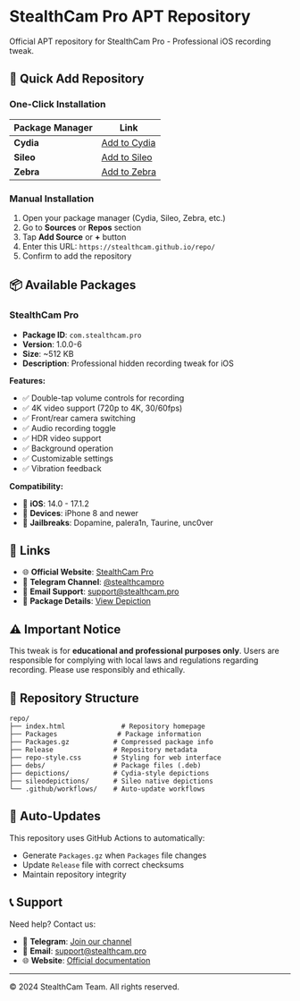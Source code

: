 # StealthCam Pro APT Repository

Official APT repository for StealthCam Pro - Professional iOS recording tweak.

## 📱 Quick Add Repository

### One-Click Installation

| Package Manager | Link |
|----------------|------|
| **Cydia** | [Add to Cydia](cydia://url/https://cydia.saurik.com/api/share#?source=https://stealthcam.github.io/repo/) |
| **Sileo** | [Add to Sileo](sileo://source/https://stealthcam.github.io/repo/) |
| **Zebra** | [Add to Zebra](zbra://sources/add/https://stealthcam.github.io/repo/) |

### Manual Installation

1. Open your package manager (Cydia, Sileo, Zebra, etc.)
2. Go to **Sources** or **Repos** section
3. Tap **Add Source** or **+** button
4. Enter this URL: `https://stealthcam.github.io/repo/`
5. Confirm to add the repository

## 📦 Available Packages

### StealthCam Pro
- **Package ID**: `com.stealthcam.pro`
- **Version**: 1.0.0-6
- **Size**: ~512 KB
- **Description**: Professional hidden recording tweak for iOS

**Features:**
- ✅ Double-tap volume controls for recording
- ✅ 4K video support (720p to 4K, 30/60fps)
- ✅ Front/rear camera switching
- ✅ Audio recording toggle
- ✅ HDR video support
- ✅ Background operation
- ✅ Customizable settings
- ✅ Vibration feedback

**Compatibility:**
- 📱 **iOS**: 14.0 - 17.1.2
- 📱 **Devices**: iPhone 8 and newer
- 🔧 **Jailbreaks**: Dopamine, palera1n, Taurine, unc0ver

## 🔗 Links

- 🌐 **Official Website**: [StealthCam Pro](https://stealthcam.github.io/website/)
- 💬 **Telegram Channel**: [@stealthcampro](https://t.me/stealthcampro)
- 📧 **Email Support**: support@stealthcam.pro
- 📄 **Package Details**: [View Depiction](https://stealthcam.github.io/repo/depiction.html?package=com.stealthcam.pro)

## ⚠️ Important Notice

This tweak is for **educational and professional purposes only**. Users are responsible for complying with local laws and regulations regarding recording. Please use responsibly and ethically.

## 🔧 Repository Structure

```
repo/
├── index.html              # Repository homepage
├── Packages               # Package information
├── Packages.gz           # Compressed package info
├── Release               # Repository metadata
├── repo-style.css        # Styling for web interface
├── debs/                 # Package files (.deb)
├── depictions/           # Cydia-style depictions
├── sileodepictions/      # Sileo native depictions
└── .github/workflows/    # Auto-update workflows
```

## 🚀 Auto-Updates

This repository uses GitHub Actions to automatically:
- Generate `Packages.gz` when `Packages` file changes
- Update `Release` file with correct checksums
- Maintain repository integrity

## 📞 Support

Need help? Contact us:

- 💬 **Telegram**: [Join our channel](https://t.me/stealthcampro)
- 📧 **Email**: [support@stealthcam.pro](mailto:support@stealthcam.pro)
- 🌐 **Website**: [Official documentation](https://stealthcam.github.io/website/)

---

© 2024 StealthCam Team. All rights reserved.